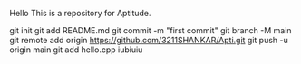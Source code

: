 Hello This is a repository for Aptitude.

git init
git add README.md
git commit -m "first commit"
git branch -M main
git remote add origin https://github.com/3211SHANKAR/Apti.git
git push -u origin main
git add hello.cpp
iubiuiu
